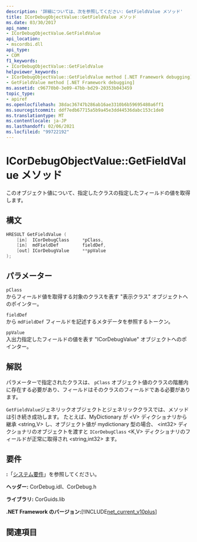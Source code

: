 ```yaml
---
description: '詳細については、次を参照してください: GetFieldValue メソッド'
title: ICorDebugObjectValue::GetFieldValue メソッド
ms.date: 03/30/2017
api_name:
- ICorDebugObjectValue.GetFieldValue
api_location:
- mscordbi.dll
api_type:
- COM
f1_keywords:
- ICorDebugObjectValue::GetFieldValue
helpviewer_keywords:
- ICorDebugObjectValue::GetFieldValue method [.NET Framework debugging]
- GetFieldValue method [.NET Framework debugging]
ms.assetid: c96770b0-3e09-47bb-bd29-20353b043459
topic_type:
- apiref
ms.openlocfilehash: 38dac36747b286ab16ae3310b6b59695480a6ff1
ms.sourcegitcommit: ddf7edb67715a5b9a45e3dd44536dabc153c1de0
ms.translationtype: MT
ms.contentlocale: ja-JP
ms.lasthandoff: 02/06/2021
ms.locfileid: "99722192"
---
```

# <a name="icordebugobjectvaluegetfieldvalue-method"></a>ICorDebugObjectValue::GetFieldValue メソッド

このオブジェクト値について、指定したクラスの指定したフィールドの値を取得します。  
  
## <a name="syntax"></a>構文  
  
```cpp  
HRESULT GetFieldValue (  
    [in]  ICorDebugClass     *pClass,  
    [in]  mdFieldDef         fieldDef,  
    [out] ICorDebugValue     **ppValue  
);  
```  
  
## <a name="parameters"></a>パラメーター  

 `pClass`  
 からフィールド値を取得する対象のクラスを表す "表示クラス" オブジェクトへのポインター。  
  
 `fieldDef`  
 から `mdFieldDef` フィールドを記述するメタデータを参照するトークン。  
  
 `ppValue`  
 入出力指定したフィールドの値を表す "ICorDebugValue" オブジェクトへのポインター。  
  
## <a name="remarks"></a>解説  

 パラメーターで指定されたクラスは、 `pClass` オブジェクト値のクラスの階層内に存在する必要があり、フィールドはそのクラスのフィールドである必要があります。  
  
 `GetFieldValue`ジェネリックオブジェクトとジェネリッククラスでは、メソッドは引き続き成功します。 たとえば、MyDictionary が \<V> ディクショナリから継承 \<string,V> し、オブジェクト値が mydictionary 型の場合、 \<int32> ディクショナリのオブジェクトを渡すと `ICorDebugClass` \<K,V> ディクショナリのフィールドが正常に取得され \<string,int32> ます。  
  
## <a name="requirements"></a>要件  

 **:**「[システム要件](../../get-started/system-requirements.md)」を参照してください。  
  
 **ヘッダー:** CorDebug.idl、CorDebug.h  
  
 **ライブラリ:** CorGuids.lib  
  
 **.NET Framework のバージョン:**[!INCLUDE[net_current_v10plus](../../../../includes/net-current-v10plus-md.md)]  
  
## <a name="see-also"></a>関連項目
